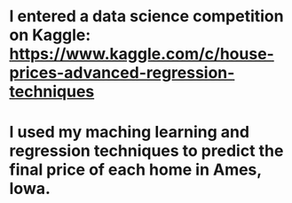 # I entered a data science competition on Kaggle: https://www.kaggle.com/c/house-prices-advanced-regression-techniques
# I used my maching learning and regression techniques to predict the final price of each home in Ames, Iowa.
